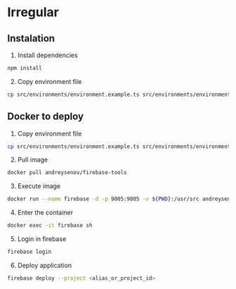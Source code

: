 # Irregular

## Instalation

1. Install dependencies

```sh
npm install
```

2. Copy environment file

```sh
cp src/environments/environment.example.ts src/environments/environment.ts
```

## Docker to deploy

1. Copy environment file

```sh
cp src/environments/environment.example.ts src/environments/environment.prod.ts
```

2. Pull image

```sh
docker pull andreysenov/firebase-tools
```

3. Execute image

```sh
docker run --name firebase -d -p 9005:9005 -v ${PWD}:/usr/src andreysenov/firebase-tools tail -f /dev/null
```

4. Enter the container

```sh
docker exec -it firebase sh
```

5. Login in firebase

```sh
firebase login
```

6. Deploy application

```sh
firebase deploy --project <alias_or_project_id>
``` 
